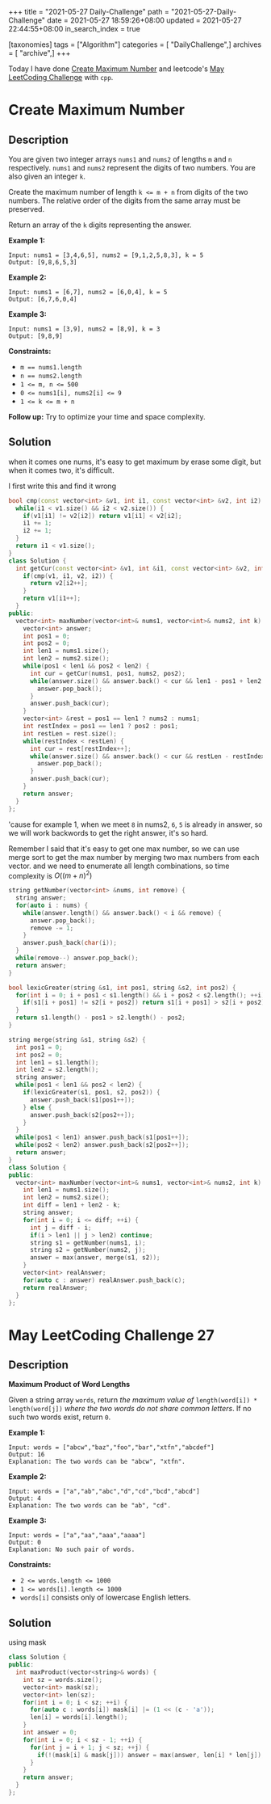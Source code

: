 +++
title = "2021-05-27 Daily-Challenge"
path = "2021-05-27-Daily-Challenge"
date = 2021-05-27 18:59:26+08:00
updated = 2021-05-27 22:44:55+08:00
in_search_index = true

[taxonomies]
tags = ["Algorithm"]
categories = [ "DailyChallenge",]
archives = [ "archive",]
+++

Today I have done [Create Maximum Number](https://leetcode.com/problems/create-maximum-number/) and leetcode's [May LeetCoding Challenge](https://leetcode.com/explore/challenge/card/may-leetcoding-challenge-2021/601/week-4-may-22nd-may-28th/3757/) with `cpp`.

<!-- more -->

# Create Maximum Number

## Description

You are given two integer arrays `nums1` and `nums2` of lengths `m` and `n` respectively. `nums1` and `nums2` represent the digits of two numbers. You are also given an integer `k`.

Create the maximum number of length `k <= m + n` from digits of the two numbers. The relative order of the digits from the same array must be preserved.

Return an array of the `k` digits representing the answer.

 

**Example 1:**

```
Input: nums1 = [3,4,6,5], nums2 = [9,1,2,5,8,3], k = 5
Output: [9,8,6,5,3]
```

**Example 2:**

```
Input: nums1 = [6,7], nums2 = [6,0,4], k = 5
Output: [6,7,6,0,4]
```

**Example 3:**

```
Input: nums1 = [3,9], nums2 = [8,9], k = 3
Output: [9,8,9]
```

 

**Constraints:**

- `m == nums1.length`
- `n == nums2.length`
- `1 <= m, n <= 500`
- `0 <= nums1[i], nums2[i] <= 9`
- `1 <= k <= m + n`

 

**Follow up:** Try to optimize your time and space complexity.

## Solution

when it comes one nums, it's easy to get maximum by erase some digit, but when it comes two, it's difficult.

I first write this and find it wrong

``` cpp
bool cmp(const vector<int> &v1, int i1, const vector<int> &v2, int i2) {
  while(i1 < v1.size() && i2 < v2.size()) {
    if(v1[i1] != v2[i2]) return v1[i1] < v2[i2];
    i1 += 1;
    i2 += 1;
  }
  return i1 < v1.size();
}
class Solution {
  int getCur(const vector<int> &v1, int &i1, const vector<int> &v2, int &i2) {
    if(cmp(v1, i1, v2, i2)) {
      return v2[i2++];
    }
    return v1[i1++];
  }
public:
  vector<int> maxNumber(vector<int>& nums1, vector<int>& nums2, int k) {
    vector<int> answer;
    int pos1 = 0;
    int pos2 = 0;
    int len1 = nums1.size();
    int len2 = nums2.size();
    while(pos1 < len1 && pos2 < len2) {
      int cur = getCur(nums1, pos1, nums2, pos2);
      while(answer.size() && answer.back() < cur && len1 - pos1 + len2 - pos2 + answer.size() >= k) {
        answer.pop_back();
      }
      answer.push_back(cur);
    }
    vector<int> &rest = pos1 == len1 ? nums2 : nums1;
    int restIndex = pos1 == len1 ? pos2 : pos1;
    int restLen = rest.size();
    while(restIndex < restLen) {
      int cur = rest[restIndex++];
      while(answer.size() && answer.back() < cur && restLen - restIndex + answer.size() >= k) {
        answer.pop_back();
      }
      answer.push_back(cur);
    }
    return answer;
  }
};
```

'cause for example 1, when we meet `8` in nums2, `6`, `5` is already in answer, so we will work backwords to get the right answer, it's so hard.

Remember I said that it's easy to get one max number, so we can use merge sort to get the max number by merging two max numbers from each vector. and we need to enumerate all length combinations, so time complexity is $O((m+n)^2)$

``` cpp
string getNumber(vector<int> &nums, int remove) {
  string answer;
  for(auto i : nums) {
    while(answer.length() && answer.back() < i && remove) {
      answer.pop_back();
      remove -= 1;
    }
    answer.push_back(char(i));
  }
  while(remove--) answer.pop_back();
  return answer;
}

bool lexicGreater(string &s1, int pos1, string &s2, int pos2) {
  for(int i = 0; i + pos1 < s1.length() && i + pos2 < s2.length(); ++i) {
    if(s1[i + pos1] != s2[i + pos2]) return s1[i + pos1] > s2[i + pos2];
  }
  return s1.length() - pos1 > s2.length() - pos2;
}

string merge(string &s1, string &s2) {
  int pos1 = 0;
  int pos2 = 0;
  int len1 = s1.length();
  int len2 = s2.length();
  string answer;
  while(pos1 < len1 && pos2 < len2) {
    if(lexicGreater(s1, pos1, s2, pos2)) {
      answer.push_back(s1[pos1++]);
    } else {
      answer.push_back(s2[pos2++]);
    }
  }
  while(pos1 < len1) answer.push_back(s1[pos1++]);
  while(pos2 < len2) answer.push_back(s2[pos2++]);
  return answer;
}
class Solution {
public:
  vector<int> maxNumber(vector<int>& nums1, vector<int>& nums2, int k) {
    int len1 = nums1.size();
    int len2 = nums2.size();
    int diff = len1 + len2 - k;
    string answer;
    for(int i = 0; i <= diff; ++i) {
      int j = diff - i;
      if(i > len1 || j > len2) continue;
      string s1 = getNumber(nums1, i);
      string s2 = getNumber(nums2, j);
      answer = max(answer, merge(s1, s2));
    }
    vector<int> realAnswer;
    for(auto c : answer) realAnswer.push_back(c);
    return realAnswer;
  }
};
```

# May LeetCoding Challenge 27

## Description

**Maximum Product of Word Lengths**

Given a string array `words`, return *the maximum value of* `length(word[i]) * length(word[j])` *where the two words do not share common letters*. If no such two words exist, return `0`.

 

**Example 1:**

```
Input: words = ["abcw","baz","foo","bar","xtfn","abcdef"]
Output: 16
Explanation: The two words can be "abcw", "xtfn".
```

**Example 2:**

```
Input: words = ["a","ab","abc","d","cd","bcd","abcd"]
Output: 4
Explanation: The two words can be "ab", "cd".
```

**Example 3:**

```
Input: words = ["a","aa","aaa","aaaa"]
Output: 0
Explanation: No such pair of words.
```

 

**Constraints:**

- `2 <= words.length <= 1000`
- `1 <= words[i].length <= 1000`
- `words[i]` consists only of lowercase English letters.

## Solution

using mask

``` cpp
class Solution {
public:
  int maxProduct(vector<string>& words) {
    int sz = words.size();
    vector<int> mask(sz);
    vector<int> len(sz);
    for(int i = 0; i < sz; ++i) {
      for(auto c : words[i]) mask[i] |= (1 << (c - 'a'));
      len[i] = words[i].length();
    }
    int answer = 0;
    for(int i = 0; i < sz - 1; ++i) {
      for(int j = i + 1; j < sz; ++j) {
        if(!(mask[i] & mask[j])) answer = max(answer, len[i] * len[j]);
      }
    }
    return answer;
  }
};
```
